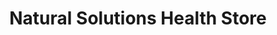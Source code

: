 ---
title: "Natural Solutions Health Store"
url: /sylvan-lake/natural-solutions-health-store/
shop: Nahrungsergänzung
---